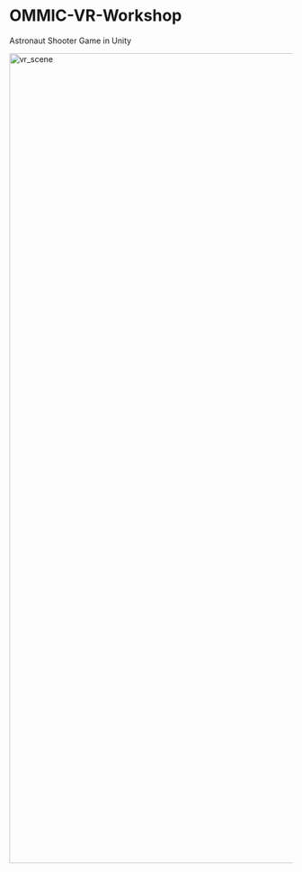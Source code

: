 # OMMIC-VR-Workshop

Astronaut Shooter Game in Unity

<img width="1440" alt="vr_scene" src="https://user-images.githubusercontent.com/7401790/47573845-47120b80-d90c-11e8-9407-3ac8a6100c78.png">
